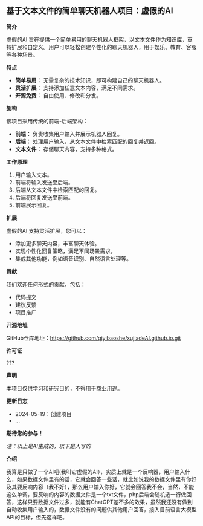 ## 基于文本文件的简单聊天机器人项目：**虚假的AI**

**简介**

虚假的AI 旨在提供一个简单易用的聊天机器人框架，以文本文件作为知识库，支持扩展和自定义。用户可以轻松创建个性化的聊天机器人，用于娱乐、教育、客服等各种场景。

**特点**

* **简单易用：** 无需复杂的技术知识，即可构建自己的聊天机器人。
* **灵活扩展：** 支持添加任意文本内容，满足不同需求。
* **开源免费：** 自由使用、修改和分发。

**架构**

该项目采用传统的前端-后端架构：

* **前端：** 负责收集用户输入并展示机器人回复。
* **后端：** 处理用户输入，从文本文件中检索匹配的回复并返回。
* **文本文件：** 存储聊天内容，支持多种格式。

**工作原理**

1. 用户输入文本。
2. 前端将输入发送至后端。
3. 后端从文本文件中检索匹配的回复。
4. 后端将回复发送至前端。
5. 前端展示回复。

**扩展**

虚假的AI 支持灵活扩展，您可以：

* 添加更多聊天内容，丰富聊天体验。
* 实现个性化回复策略，满足不同场景需求。
* 集成其他功能，例如语音识别、自然语言处理等。

**贡献**

我们欢迎任何形式的贡献，包括：

* 代码提交
* 建议反馈
* 项目推广

**开源地址**

GitHub仓库地址：https://github.com/qiyibaoshe/xujiadeAI.github.io.git

**许可证**

???

**声明**

本项目仅供学习和研究目的，不得用于商业用途。

**更新日志**

* 2024-05-19：创建项目
* ...

**期待您的参与！**

*注：以上是AI生成的，以下是人写的*

**介绍**

我算是只做了一个AI吧(我叫它虚假的AI），实质上就是一个反响器，用户输入什么，如果数据文件里有的话，它就会回答一些话，就比如说我的数据文件里有你好及其要反响内容（我不好），那么用户输入你好，它就会回答我不会，当然，不能这么单调，要反响的内容的数据文件是一个txt文件，php后端会随机选一行做回答，这样只要数据文件过多，就能有ChatGPT差不多的效果，虽然我还没有做到自动收集用户输入的，数据文件没有的问题供其他用户回答，接入目前语言大模型API的目标，但先这样吧。
